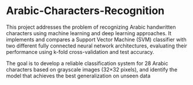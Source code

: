 # Arabic-Characters-Recognition
This project addresses the problem of recognizing Arabic handwritten characters using machine learning and deep learning approaches. It implements and compares a Support Vector Machine (SVM) classifier with two different fully connected neural network architectures, evaluating their performance using k-fold cross-validation and test accuracy.

The goal is to develop a reliable classification system for 28 Arabic characters based on grayscale images (32×32 pixels), and identify the model that achieves the best generalization on unseen data
